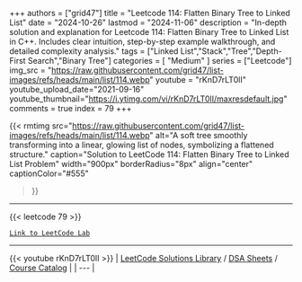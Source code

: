 
+++
authors = ["grid47"]
title = "Leetcode 114: Flatten Binary Tree to Linked List"
date = "2024-10-26"
lastmod = "2024-11-06"
description = "In-depth solution and explanation for Leetcode 114: Flatten Binary Tree to Linked List in C++. Includes clear intuition, step-by-step example walkthrough, and detailed complexity analysis."
tags = ["Linked List","Stack","Tree","Depth-First Search","Binary Tree"]
categories = [
    "Medium"
]
series = ["Leetcode"]
img_src = "https://raw.githubusercontent.com/grid47/list-images/refs/heads/main/list/114.webp"
youtube = "rKnD7rLT0lI"
youtube_upload_date="2021-09-16"
youtube_thumbnail="https://i.ytimg.com/vi/rKnD7rLT0lI/maxresdefault.jpg"
comments = true
index = 79
+++


{{< rmtimg 
    src="https://raw.githubusercontent.com/grid47/list-images/refs/heads/main/list/114.webp" 
    alt="A soft tree smoothly transforming into a linear, glowing list of nodes, symbolizing a flattened structure."
    caption="Solution to LeetCode 114: Flatten Binary Tree to Linked List Problem"
    width="900px"
    borderRadius="8px"
    align="center" 
    captionColor="#555"
>}}
---
{{< leetcode 79 >}}

[`Link to LeetCode Lab`](https://leetcode.com/problems/flatten-binary-tree-to-linked-list/description/)

---
{{< youtube rKnD7rLT0lI >}}
| [LeetCode Solutions Library](https://grid47.xyz/leetcode/) / [DSA Sheets](https://grid47.xyz/sheets/) / [Course Catalog](https://grid47.xyz/courses/) |
| --- |
